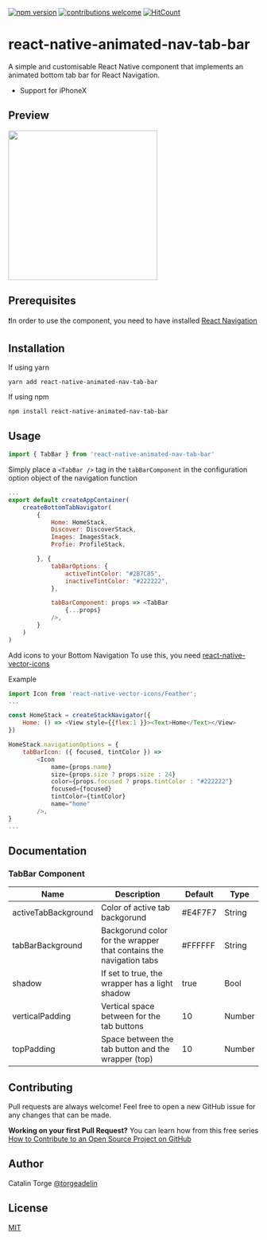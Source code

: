 [![npm version](https://badge.fury.io/js/react-native-animated-nav-tab-bar.svg)](https://badge.fury.io/js/react-native-animated-nav-tab-bar)
[![contributions welcome](https://img.shields.io/badge/contributions-welcome-brightgreen.svg?style=flat)](https://github.com/dwyl/esta/issues)
[![HitCount](https://hits.dwyl.com/{username}/{project-name}.svg)](https://hits.dwyl.com/{username}/{project-name})

# react-native-animated-nav-tab-bar
A simple and customisable React Native component that implements an animated bottom tab bar for React Navigation. 
- Support for iPhoneX

## Preview
<img src="https://github.com/torgeadelin/react-native-animated-nav-tab-bar/blob/master/react-native-animated-nav-tob-ba.gif" width="300">

## Prerequisites
❗️In order to use the component, you need to have installed [React Navigation](https://reactnavigation.org/)

## Installation
If using yarn
```
yarn add react-native-animated-nav-tab-bar
```

If using npm
```
npm install react-native-animated-nav-tab-bar
```

## Usage
```javascript
import { TabBar } from 'react-native-animated-nav-tab-bar'
```
Simply place a ```<TabBar />``` tag in the ```tabBarComponent``` in the configuration option object of the navigation function

```javascript
...
export default createAppContainer(
    createBottomTabNavigator(
        {
            Home: HomeStack,
            Discover: DiscoverStack,
            Images: ImagesStack,
            Profie: ProfileStack,

        }, {
            tabBarOptions: {
                activeTintColor: "#2B7C85",
                inactiveTintColor: "#222222",
            },

            tabBarComponent: props => <TabBar
                {...props}
            />,
        }
    )
)
```

Add icons to your Bottom Navigation
To use this, you need [react-native-vector-icons](https://github.com/oblador/react-native-vector-icons)

Example
```javascript
import Icon from 'react-native-vector-icons/Feather';
...

const HomeStack = createStackNavigator({
    Home: () => <View style={{flex:1 }}><Text>Home</Text></View>
})

HomeStack.navigationOptions = {
    tabBarIcon: ({ focused, tintColor }) =>
        <Icon
            name={props.name}
            size={props.size ? props.size : 24}
            color={props.focused ? props.tintColor : "#222222"}
            focused={focused}
            tintColor={tintColor}
            name="home"
        />,
}
...
```

## Documentation
### TabBar Component

| Name                | Description                                                        | Default | Type   |
|---------------------|--------------------------------------------------------------------|---------|--------|
| activeTabBackground | Color of active tab backgorund                                     | #E4F7F7 | String |
| tabBarBackground    | Backgorund color for the wrapper that contains the navigation tabs | #FFFFFF | String |
| shadow              | If set to true, the wrapper has a light shadow                     | true    | Bool   |
| verticalPadding     | Vertical space between for the tab buttons                         | 10      | Number |
| topPadding          | Space between the tab button and the wrapper (top)                 | 10      | Number |

## Contributing
Pull requests are always welcome! Feel free to open a new GitHub issue for any changes that can be made.

**Working on your first Pull Request?** You can learn how from this free series [How to Contribute to an Open Source Project on GitHub](https://egghead.io/courses/how-to-contribute-to-an-open-source-project-on-github)


## Author
Catalin Torge [@torgeadelin](https://twitter.com/torgeadelin)

## License
[MIT](https://github.com/torgeadelin/react-native-animated-nav-tab-bar/blob/master/LICENSE)

